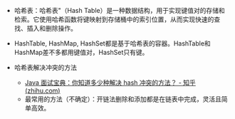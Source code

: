 - 哈希表：哈希表"（Hash Table）是一种数据结构，用于实现键值对的存储和检索。它使用哈希函数将键映射到存储桶中的索引位置，从而实现快速的查找、插入和删除操作。
- HashTable, HashMap, HashSet都是基于哈希表的容器。HashTable和HashMap差不多都用键值对，HashSet只有键。
- 哈希表解决冲突的方法
    
    - [Java 面试宝典：你知道多少种解决 hash 冲突的方法？ - 知乎 (zhihu.com)](https://zhuanlan.zhihu.com/p/692457569)
    - 最常用的方法（不确定）：开链法删除和添加都是在链表中完成，灵活且简单高效。
